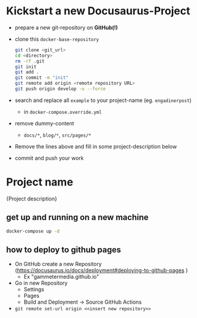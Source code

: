 # Kickstart a new Docusaurus-Project

* prepare a new git-repository on __GitHub(!)__

* clone this `docker-base-repository`
    ```bash
    git clone <git_url>
    cd <directory>
    rm -rf .git
    git init
    git add .
    git commit -m "init"
    git remote add origin <remote repository URL>
    git push origin develop -u --force
    ```

* search and replace all `example` to your project-name (eg. `engadinerpost`)
    * in `docker-compose.override.yml`

* remove dummy-content
    * `docs/*`, `blog/*`, `src/pages/*`

* Remove the lines above and fill in some project-description below

* commit and push your work


# Project name
{Project description}


## get up and running on a new machine
```bash
docker-compose up -d
```


## how to deploy to github pages

* On GitHub create a new Repository (https://docusaurus.io/docs/deployment#deploying-to-github-pages )
    * Ex "gammetermedia.github.io"
* Go in new Repository
    * Settings
    * Pages
    * Build and Deployment -> Source GitHub Actions
* `git remote set-url origin <<insert new repository>>`